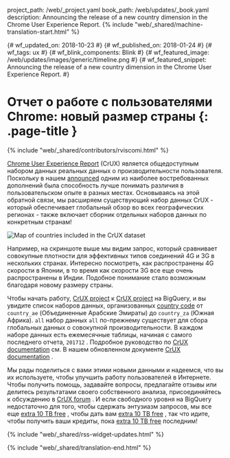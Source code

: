 project_path: /web/_project.yaml
book_path: /web/updates/_book.yaml
description: Announcing the release of a new country dimension in the Chrome User Experience Report.
{% include "web/_shared/machine-translation-start.html" %}

{# wf_updated_on: 2018-10-23 #}
{# wf_published_on: 2018-01-24 #}
{# wf_tags: ux #}
{# wf_blink_components: Blink #}
{# wf_featured_image: /web/updates/images/generic/timeline.png #}
{# wf_featured_snippet: Announcing the release of a new country dimension in the Chrome User Experience Report. #}

# Отчет о работе с пользователями Chrome: новый размер страны {: .page-title }

{% include "web/_shared/contributors/rviscomi.html" %}

<div class="clearfix"></div>

[Chrome User Experience Report](/web/tools/chrome-user-experience-report/) (CrUX) является общедоступным набором данных реальных данных о производительности пользователя. Поскольку в нашем [announced](https://blog.chromium.org/2017/10/introducing-chrome-user-experience-report.html) одним из наиболее востребованных дополнений была способность лучше понимать различия в пользовательском опыте в разных местах. Основываясь на этой обратной связи, мы расширяем существующий набор данных CrUX - который обеспечивает глобальный обзор во всех географических регионах - также включает сборник отдельных наборов данных по конкретным странам!

<img src="/web/updates/images/2018/01/crux-countries.png"
    alt="Map of countries included in the CrUX dataset"/>

Например, на скриншоте выше мы видим запрос, который сравнивает совокупные плотности для эффективных типов соединений 4G и 3G в нескольких странах. Интересно посмотреть, как распространены 4G скорости в Японии, в то время как скорости 3G все еще очень распространены в Индии. Подобное понимание стало возможным благодаря новому размеру страны.

Чтобы начать работу, [CrUX project](https://bigquery.cloud.google.com/dataset/chrome-ux-report:all) к [CrUX project](https://bigquery.cloud.google.com/dataset/chrome-ux-report:all) на BigQuery, и вы увидите список наборов данных, организованных [country code](https://en.wikipedia.org/wiki/ISO_3166-1_alpha-2) от `country_ae` (Объединенные Арабские Эмираты) до `country_za` (Южная Африка). `all` набор данных `all` по-прежнему существует для сбора глобальных данных о совокупной производительности. В каждом наборе данных есть ежемесячные таблицы, начиная с самого последнего отчета, `201712` . Подробное руководство по [CrUX documentation](/web/tools/chrome-user-experience-report/) см. В нашем обновленном документе [CrUX documentation](/web/tools/chrome-user-experience-report/) .

Мы рады поделиться с вами этими новыми данными и надеемся, что вы их используете, чтобы улучшить работу пользователей в Интернете. Чтобы получить помощь, задавайте вопросы, предлагайте отзывы или делитесь результатами своего собственного анализа, присоединяйтесь к обсуждению в [CrUX forum](https://groups.google.com/a/chromium.org/forum/#!forum/chrome-ux-report) . И если свободного уровня на BigQuery недостаточно для того, чтобы сдержать энтузиазм запросов, мы все еще [extra 10 TB free](https://docs.google.com/forms/d/e/1FAIpQLSeMYnz93JQuO7rPewVrKpLfxO7JREOysti0CQyRo31bc7cXHA/viewform) , чтобы дать вам [extra 10 TB free](https://docs.google.com/forms/d/e/1FAIpQLSeMYnz93JQuO7rPewVrKpLfxO7JREOysti0CQyRo31bc7cXHA/viewform) , так что идите, чтобы получить ваши кредиты, пока [extra 10 TB free](https://docs.google.com/forms/d/e/1FAIpQLSeMYnz93JQuO7rPewVrKpLfxO7JREOysti0CQyRo31bc7cXHA/viewform) последним!

{% include "web/_shared/rss-widget-updates.html" %}

{% include "web/_shared/translation-end.html" %}
